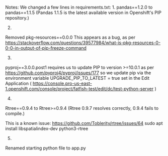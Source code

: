 Notes:
We changed a few lines in requirements.txt:
1.
pandas==1.2.0 to pandas==1.1.5
(Pandas 1.1.5 is the latest available version in Openshift's PIP repository.)

2.
Removed pkg-resources==0.0.0
This appears as a bug, as per https://stackoverflow.com/questions/39577984/what-is-pkg-resources-0-0-0-in-output-of-pip-freeze-command

3.
pyproj==3.0.0.post1 requires us to update PIP to version >=10.0.1 as per https://github.com/pyproj4/pyproj/issues/177
so we update pip via the environment variable 
UPGRADE_PIP_TO_LATEST = true
set in the Edit Application ( https://console.pro-us-east-1.openshift.com/console/project/fatfish-test/edit/dc/test-python-server )

4.
Rtree==0.9.4 to Rtree>=0.9.4 
(Rtree 0.9.7 resolves correctly, 0.9.4 fails to compile.)

This is a known issue:
https://github.com/Toblerity/rtree/issues/64
sudo apt install libspatialindex-dev python3-rtree

5. 
Renamed starting python file to app.py

